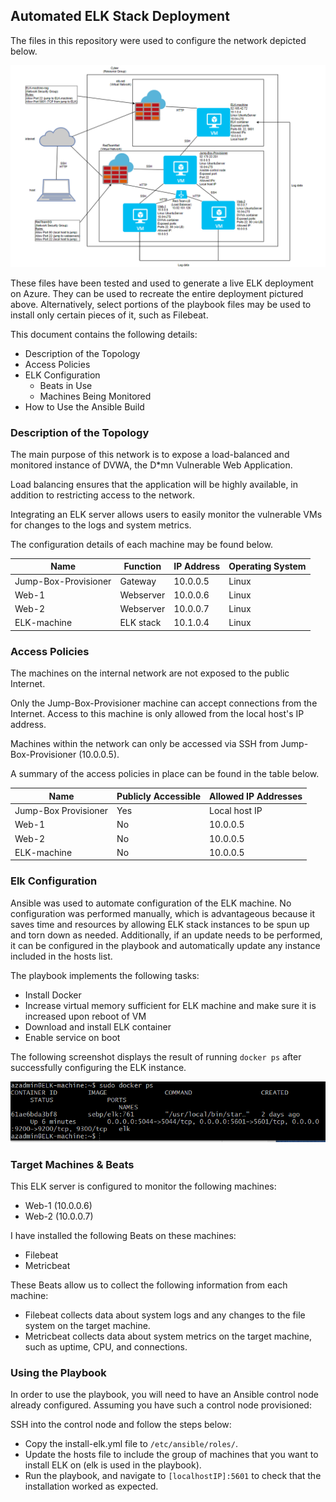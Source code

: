 ## Automated ELK Stack Deployment

The files in this repository were used to configure the network depicted below.

![alt text](https://github.com/apettit512/automating-elk-configuration/blob/main/Images/network_diagram.png "Network Diagram")

These files have been tested and used to generate a live ELK deployment on Azure. They can be used to recreate the entire deployment pictured above. Alternatively, select portions of the playbook files may be used to install only certain pieces of it, such as Filebeat.


This document contains the following details:
- Description of the Topology
- Access Policies
- ELK Configuration
  - Beats in Use
  - Machines Being Monitored
- How to Use the Ansible Build


### Description of the Topology

The main purpose of this network is to expose a load-balanced and monitored instance of DVWA, the D*mn Vulnerable Web Application.

Load balancing ensures that the application will be highly available, in addition to restricting access to the network.

Integrating an ELK server allows users to easily monitor the vulnerable VMs for changes to the logs and system metrics.


The configuration details of each machine may be found below.

| Name                 | Function  | IP Address | Operating System |
|----------------------|-----------|------------|------------------|
| Jump-Box-Provisioner | Gateway   | 10.0.0.5   | Linux            |
| Web-1                | Webserver | 10.0.0.6   | Linux            |
| Web-2                | Webserver | 10.0.0.7   | Linux            |
| ELK-machine          | ELK stack | 10.1.0.4   | Linux            |


### Access Policies

The machines on the internal network are not exposed to the public Internet. 

Only the Jump-Box-Provisioner machine can accept connections from the Internet. Access to this machine is only allowed from the local host's IP address.

Machines within the network can only be accessed via SSH from Jump-Box-Provisioner (10.0.0.5).

A summary of the access policies in place can be found in the table below.

| Name                 | Publicly Accessible | Allowed IP Addresses |
|----------------------|---------------------|----------------------|
| Jump-Box Provisioner | Yes                 | Local host IP        |
| Web-1                | No                  | 10.0.0.5             |
| Web-2                | No                  | 10.0.0.5             |
| ELK-machine          | No                  | 10.0.0.5             |

### Elk Configuration

Ansible was used to automate configuration of the ELK machine. No configuration was performed manually, which is advantageous because it saves time and resources by allowing ELK stack instances to be spun up and torn down as needed. Additionally, if an update needs to be performed, it can be configured in the playbook and automatically update any instance included in the hosts list.

The playbook implements the following tasks:
- Install Docker
- Increase virtual memory sufficient for ELK machine and make sure it is increased upon reboot of VM
- Download and install ELK container
- Enable service on boot

The following screenshot displays the result of running `docker ps` after successfully configuring the ELK instance.

![alt text](https://github.com/apettit512/automating-elk-configuration/blob/main/Images/ELK_configuration_success.png "ELK success")

### Target Machines & Beats
This ELK server is configured to monitor the following machines:
- Web-1 (10.0.0.6)
- Web-2 (10.0.0.7)

I have installed the following Beats on these machines:
- Filebeat
- Metricbeat

These Beats allow us to collect the following information from each machine:
- Filebeat collects data about system logs and any changes to the file system on the target machine. 
- Metricbeat collects data about system metrics on the target machine, such as uptime, CPU, and connections.


### Using the Playbook
In order to use the playbook, you will need to have an Ansible control node already configured. Assuming you have such a control node provisioned: 

SSH into the control node and follow the steps below:
- Copy the install-elk.yml file to `/etc/ansible/roles/`.
- Update the hosts file to include the group of machines that you want to install ELK on (elk is used in the playbook).
- Run the playbook, and navigate to `[localhostIP]:5601` to check that the installation worked as expected.
